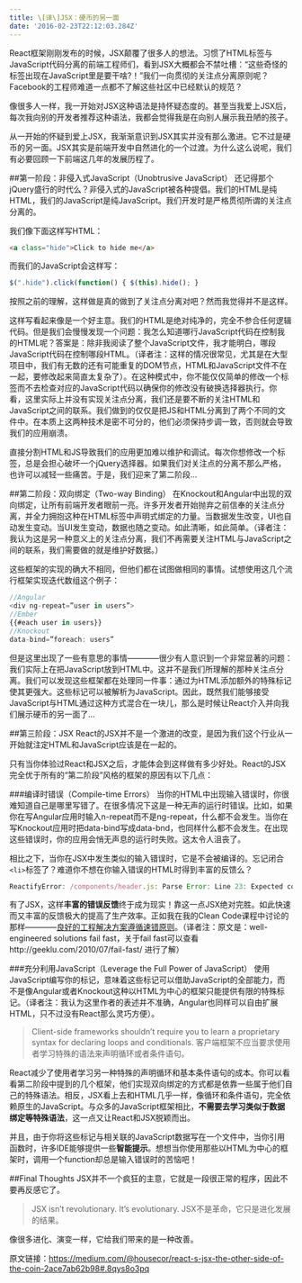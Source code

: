 ```yaml
---
title: \[译\]JSX：硬币的另一面
date: '2016-02-23T22:12:03.284Z'
---
```


  React框架刚刚发布的时候，JSX颠覆了很多人的想法。习惯了HTML标签与JavaScript代码分离的前端工程师们，看到JSX大概都会不禁吐槽：“这些奇怪的标签出现在JavaScript里是要干啥?！”我们一向贯彻的关注点分离原则呢？Facebook的工程师难道一点都不了解这些社区中已经默认的规范？

  像很多人一样，我一开始对JSX这种语法是持怀疑态度的。甚至当我爱上JSX后，每次我向别的开发者推荐这种语法，我都会觉得我是在向别人展示我丑陋的孩子。

从一开始的怀疑到爱上JSX，我渐渐意识到JSX其实并没有那么激进。它不过是硬币的另一面。JSX其实是前端开发中自然进化的一个过渡。为什么这么说呢，我们有必要回顾一下前端这几年的发展历程了。

##第一阶段：非侵入式JavaScript（Unobtrusive JavaScript）
还记得那个jQuery盛行的时代么？非侵入式的JavaScript被各种提倡。我们的HTML是纯HTML，我们的JavaScript是纯JavaScript。我们开发时是严格贯彻所谓的关注点分离的。

我们像下面这样写HTML：
```HTML
<a class="hide">Click to hide me</a>
```
而我们的JavaScript会这样写：
```JavaScript
$(".hide").click(function() { $(this).hide(); }
```
按照之前的理解，这样做是真的做到了关注点分离对吧？然而我觉得并不是这样。

这样写看起来像是一个好主意。我们的HTML是绝对纯净的，完全不参合任何逻辑代码。但是我们会慢慢发现一个问题：我怎么知道哪行JavaScript代码在控制我的HTML呢？答案是：除非我阅读了整个JavaScript文件，我才能明白，哪段JavaScript代码在控制哪段HTML。（译者注：这样的情况很常见，尤其是在大型项目中，我们有无数的还有可能重复的DOM节点，HTML和JavaScript文件不在一起，要修改起来简直太复杂了）。在这种模式中，你不能仅仅简单的修改一个标签而不去检查对应的JavaScript代码以确保你的修改没有破换选择器执行。你看，这里实际上并没有实现关注点分离，我们还是要不断的关注HTML和JavaScript之间的联系。我们做到的仅仅是把JS和HTML分离到了两个不同的文件中。在本质上这两种技术是密不可分的，他们必须保持步调一致，否则就会导致我们的应用崩溃。

直接分割HTML和JS导致我们的应用更加难以维护和调试。每次你想修改一个标签，总是会担心破坏一个jQuery选择器。如果我们对关注点的分离不那么严格，也许可以减轻一些痛苦。于是，我们迎来了第二阶段...

##第二阶段：双向绑定（Two-way Binding）
在Knockout和Angular中出现的双向绑定，让所有前端开发者眼前一亮。许多开发者开始抛弃之前信奉的关注点分离，并全力拥抱这种在HTML标签中声明式绑定的力量。当数据发生改变，UI也自动发生变动。当UI发生变动，数据也随之变动。如此清晰，如此简单。（译者注：我认为这是另一种意义上的关注点分离，我们不再需要关注HTML与JavaScript之间的联系，我们需要做的就是维护好数据。）

这些框架的实现的确大不相同，但他们都在试图做相同的事情。试想使用这几个流行框架实现迭代数组这个例子：
```JavaScript
//Angular
<div ng-repeat=”user in users”>
//Ember
{{#each user in users}}
//Knockout
data-bind=”foreach: users”
```

但是这里出现了一些有意思的事情————很少有人意识到一个非常显著的问题：我们实际上在把JavaScript放到HTML中。这并不是我们所理解的那种关注点分离。我们可以发现这些框架都在处理同一件事：通过为HTML添加额外的特殊标记使其更强大。这些标记可以被解析为JavaScript。因此，既然我们能够接受JavaScript与HTML通过这种方式混合在一块儿，那么是时候让React介入并向我们展示硬币的另一面了...

##第三阶段：JSX
React的JSX并不是一个激进的改变，是因为我们这个行业从一开始就注定HTML和JavaScript应该是在一起的。

只有当你体验过React和JSX之后，才能体会到这样做有多少好处。React的JSX完全优于所有的“第二阶段”风格的框架的原因有以下几点：

###编译时错误（Compile-time Errors）
当你的HTML中出现输入错误时，你很难知道自己是哪里写错了。在很多情况下这是一种无声的运行时错误。比如，如果你在写Angular应用时输入n-repeat而不是ng-repeat，什么都不会发生。当你在写Knockout应用时把data-bind写成data-bnd，也同样什么都不会发生。在出现这些错误时，你的应用会悄无声息的运行时失败。这太令人沮丧了。

相比之下，当你在JSX中发生类似的输入错误时，它是不会被编译的。忘记闭合`<li>`标签了？难道你不想在你输入错误的HTML时得到丰富的反馈么？
```JavaScript
ReactifyError: /components/header.js: Parse Error: Line 23: Expected corresponding JSX closing tag for li while parsing file: /components/header.js
```

有了JSX，这样**丰富的错误反馈**终于成为现实！靠这一点JSX绝对完胜。如此快速而又丰富的反馈极大的提高了生产效率。正如我在我的Clean Code课程中讨论的那样————[良好的工程解决方案遵循速错原则][1]。（译者注：原文是：well- engineered solutions fail fast，关于fail fast可以查看http://geeklu.com/2010/07/fail-fast/ 进行了解）

###充分利用JavaScript（Leverage the Full Power of JavaScript）
使用JavaScript编写你的标记，意味着这些标记可以借助JavaScript的全部能力，而不是像Angular或者Knockout这种以HTML为中心的框架只能提供有限的特殊标记。（译者注：我认为这里作者的表述并不准确，Angular也同样可以自由扩展HTML，只不过没有React那么灵巧方便）。

> Client-side frameworks shouldn’t require you to learn a proprietary syntax for declaring loops and conditionals.
客户端框架不应当要求使用者学习特殊的语法来声明循环或者条件语句。

React减少了使用者学习另一种特殊的声明循环和基本条件语句的成本。你可以看看第二阶段中提到的几个框架，他们实现双向绑定的方式都是依靠一些属于他们自己的特殊语法。相反，JSX看上去和HTML几乎一样，像循环和条件语句，完全依赖原生的JavaScript。与众多的JavaScript框架相比，**不需要去学习类似于数据绑定等特殊语法**，这一点又让React和JSX脱颖而出。

并且，由于你将这些标记与相关联的JavaScript数据写在一个文件中，当你引用函数时，许多IDE能够提供一些**智能提示**。想想当你使用那些以HTML为中心的框架时，调用一个function却总是输入错误时的苦恼吧！

##Final Thoughts
JSX并不一个疯狂的主意，它就是一段很正常的程序，因此不要再反感它了。

> JSX isn’t revolutionary. It’s evolutionary.
JSX不是革命，它只是进化发展的结果。

像很多进化、演变一样，它给我们带来的是一种改善。


原文链接：https://medium.com/@housecor/react-s-jsx-the-other-side-of-the-coin-2ace7ab62b98#.8qys8o3pq


  [1]: https://www.pluralsight.com/courses/writing-clean-code-humans
